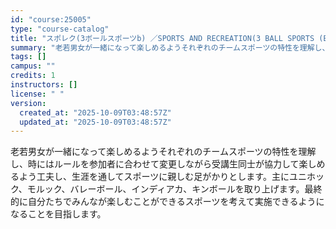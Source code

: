 ```yaml
---
id: "course:25005"
type: "course-catalog"
title: "スポレク(3ボールスポーツb) ／SPORTS AND RECREATION(3 BALL SPORTS (B))"
summary: "老若男女が一緒になって楽しめるようそれぞれのチームスポーツの特性を理解し、時にはルールを参加者に合わせて変更しながら受講生同士が協力して楽しめるよう工夫し、生涯を通してスポーツに親しむ足がかりとします。主にユニホック、モルック、バレーボール…"
tags: []
campus: ""
credits: 1
instructors: []
license: " "
version:
  created_at: "2025-10-09T03:48:57Z"
  updated_at: "2025-10-09T03:48:57Z"
---
```


老若男女が一緒になって楽しめるようそれぞれのチームスポーツの特性を理解し、時にはルールを参加者に合わせて変更しながら受講生同士が協力して楽しめるよう工夫し、生涯を通してスポーツに親しむ足がかりとします。主にユニホック、モルック、バレーボール、インディアカ、キンボールを取り上げます。最終的に自分たちでみんなが楽しむことができるスポーツを考えて実施できるようになることを目指します。

